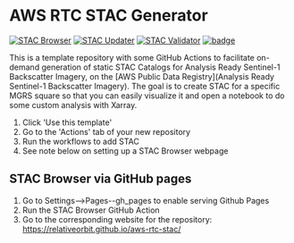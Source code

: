 # AWS RTC STAC Generator

[![STAC Browser](https://github.com/relativeorbit/aws-rtc-stac/actions/workflows/browse.yml/badge.svg)](https://github.com/relativeorbit/aws-rtc-stac/actions/workflows/browse.yml)
[![STAC Updater](https://github.com/relativeorbit/aws-rtc-stac/actions/workflows/update.yml/badge.svg)](https://github.com/relativeorbit/aws-rtc-stac/actions/workflows/update.yml)
[![STAC Validator](https://github.com/relativeorbit/aws-rtc-stac/actions/workflows/validate.yml/badge.svg)](https://github.com/relativeorbit/aws-rtc-stac/actions/workflows/validate.yml)
[![badge](https://img.shields.io/static/v1.svg?logo=Jupyter&label=PangeoBinder&message=AWS+us-west-2&color=orange)](https://aws-uswest2-binder.pangeo.io/v2/gh/pangeo-data/pangeo-docker-images/2021.09.30?urlpath=git-pull%3Frepo%3Dhttps%253A%252F%252Fgithub.com%252Frelativeorbit%252Faws-rtc-stac%26urlpath%3Dlab%252Ftree%252Faws-rtc-stac%252F%26branch%3Dmain) 

This is a template repository with some GitHub Actions to facilitate on-demand generation of static STAC Catalogs for Analysis Ready Sentinel-1 Backscatter Imagery, on the [AWS Public Data Registry](Analysis Ready Sentinel-1 Backscatter Imagery). The goal is to create STAC for a specific MGRS square so that you can easily visualize it and open a notebook to do some custom analysis with Xarray.

1. Click 'Use this template'
1. Go to the 'Actions' tab of your new repository
1. Run the workflows to add STAC
1. See note below on setting up a STAC Browser webpage


## STAC Browser via GitHub pages

1. Go to Settings-->Pages--gh_pages to enable serving Github Pages
1. Run the STAC Browser GitHub Action
1. Go to the corresponding website for the repository: https://relativeorbit.github.io/aws-rtc-stac/
